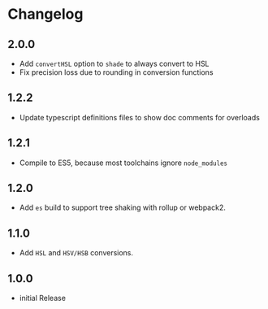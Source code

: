 # Changelog

## 2.0.0

- Add `convertHSL` option to `shade` to always convert to HSL
- Fix precision loss due to rounding in conversion functions

## 1.2.2

- Update typescript definitions files to show doc comments for overloads

## 1.2.1

- Compile to ES5, because most toolchains ignore `node_modules`

## 1.2.0

- Add `es` build to support tree shaking with rollup or webpack2.

## 1.1.0

- Add `HSL` and `HSV/HSB` conversions.

## 1.0.0

- initial Release
